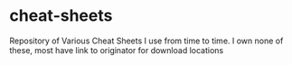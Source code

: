 # cheat-sheets

Repository of Various Cheat Sheets I use from time to time.
I own none of these, most have link to originator for download locations
